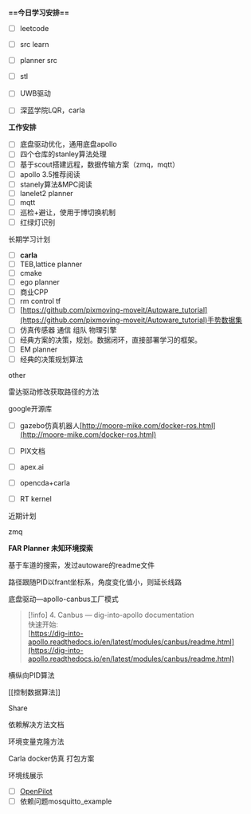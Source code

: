 **==今日学习安排==**

- [ ] leetcode
- [ ] src learn
- [ ] planner src
- [ ] stl
- [ ] UWB驱动
- [ ] 深蓝学院LQR，carla

  

**工作安排**

- [ ] 底盘驱动优化，通用底盘apollo
- [ ] 四个仓库的stanley算法处理
- [ ] 基于scout搭建远程，数据传输方案（zmq，mqtt）
- [ ] apollo 3.5推荐阅读
- [ ] stanely算法&MPC阅读
- [ ] lanelet2 planner
- [ ] mqtt
- [ ] 巡检+避让，使用于博切换机制
- [ ] 红绿灯识别

长期学习计划

- [ ] **carla**
- [ ] TEB,lattice planner
- [ ] cmake
- [ ] ego planner
- [ ] 商业CPP
- [ ] rm control tf
- [ ] [https://github.com/pixmoving-moveit/Autoware_tutorial](https://github.com/pixmoving-moveit/Autoware_tutorial)手势数据集
- [ ] 仿真传感器 通信 组队 物理引擎
- [ ] 经典方案的决策，规划。数据闭环，直接部署学习的框架。
- [ ] EM planner
- [ ] 经典的决策规划算法

other

雷达驱动修改获取路径的方法

google开源库

- [ ] gazebo仿真机器人[http://moore-mike.com/docker-ros.html](http://moore-mike.com/docker-ros.html)
- [ ] PIX文档
- [ ] apex.ai
- [ ] opencda+carla
- [ ] RT kernel

  

近期计划

zmq

**FAR Planner 未知环境探索**

基于车道的搜索，发过autoware的readme文件

路径跟随PID以frant坐标系，角度变化值小，则延长线路

底盘驱动—apollo-canbus工厂模式

> [!info] 4. Canbus — dig-into-apollo documentation  
> 快速开始:  
> [https://dig-into-apollo.readthedocs.io/en/latest/modules/canbus/readme.html](https://dig-into-apollo.readthedocs.io/en/latest/modules/canbus/readme.html)  

横纵向PID算法

[[控制数据算法]]

Share

依赖解决方法文档

环境变量克隆方法

Carla docker仿真 打包方案

环境线展示

- [ ] [OpenPilot](http://github.com/commaai/openpilot)
- [ ] 依赖问题mosquitto_example